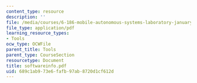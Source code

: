 ```yaml
---
content_type: resource
description: ''
file: /media/courses/6-186-mobile-autonomous-systems-laboratory-january-iap-2005/689c1ab973e6fafb97ab8720d1cf612d_softwareinfo.pdf
file_type: application/pdf
learning_resource_types:
- Tools
ocw_type: OCWFile
parent_title: Tools
parent_type: CourseSection
resourcetype: Document
title: softwareinfo.pdf
uid: 689c1ab9-73e6-fafb-97ab-8720d1cf612d
---
```

